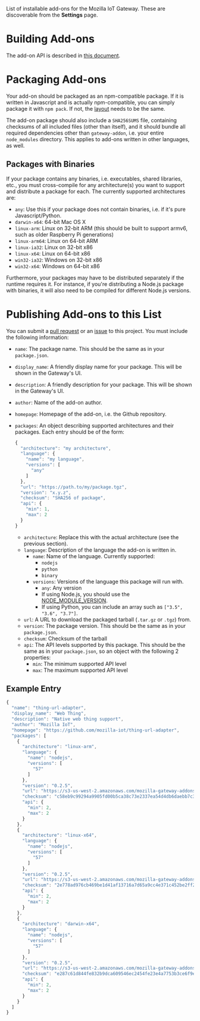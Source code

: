 List of installable add-ons for the Mozilla IoT Gateway. These are discoverable from the **Settings** page.

# Building Add-ons

The add-on API is described in [this document](https://github.com/mozilla-iot/wiki/wiki/Adapter-API).

# Packaging Add-ons

Your add-on should be packaged as an npm-compatible package. If it is written in Javascript and is actually npm-compatible, you can simply package it with `npm pack`. If not, the [layout](https://github.com/mozilla-iot/wiki/wiki/Add-On-System-Design#package-layout) needs to be the same.

The add-on package should also include a `SHA256SUMS` file, containing checksums of all included files (other than itself), and it should bundle all required dependencies other than `gateway-addon`, i.e. your entire `node_modules` directory. This applies to add-ons written in other languages, as well.

## Packages with Binaries

If your package contains any binaries, i.e. executables, shared libraries, etc., you must cross-compile for any architecture(s) you want to support and distribute a package for each. The currently supported architectures are:

* `any`: Use this if your package does not contain binaries, i.e. if it's pure Javascript/Python.
* `darwin-x64`: 64-bit Mac OS X
* `linux-arm`: Linux on 32-bit ARM (this should be built to support armv6, such as older Raspberry Pi generations)
* `linux-arm64`: Linux on 64-bit ARM
* `linux-ia32`: Linux on 32-bit x86
* `linux-x64`: Linux on 64-bit x86
* `win32-ia32`: Windows on 32-bit x86
* `win32-x64`: Windows on 64-bit x86

Furthermore, your packages may have to be distributed separately if the runtime requires it. For instance, if you're distributing a Node.js package with binaries, it will also need to be compiled for different Node.js versions.

# Publishing Add-ons to this List

You can submit a [pull request](https://github.com/mozilla-iot/addon-list/pulls) or an [issue](https://github.com/mozilla-iot/addon-list/issues) to this project. You must include the following information:

* `name`: The package name. This should be the same as in your `package.json`.
* `display_name`: A friendly display name for your package. This will be shown in the Gateway's UI.
* `description`: A friendly description for your package. This will be shown in the Gateway's UI.
* `author`: Name of the add-on author.
* `homepage`: Homepage of the add-on, i.e. the Github repository.
* `packages`: An object describing supported architectures and their packages. Each entry should be of the form:

    ```javascript
    {
      "architecture": "my architecture",
      "language": {
        "name": "my language",
        "versions": [
          "any"
        ]
      },
      "url": "https://path.to/my/package.tgz",
      "version": "x.y.z",
      "checksum": "SHA256 of package",
      "api": {
        "min": 1,
        "max": 2
      }
    }
    ```

  * `architecture`: Replace this with the actual architecture (see the previous section).
  * `language`: Description of the language the add-on is written in.
    * `name`: Name of the language. Currently supported:
      * `nodejs`
      * `python`
      * `binary`
    * `versions`: Versions of the language this package will run with.
      * `any`: Any version
      * If using Node.js, you should use the [NODE_MODULE_VERSION](https://nodejs.org/en/download/releases/).
      * If using Python, you can include an array such as `["3.5", "3.6", "3.7"]`.
  * `url`: A URL to download the packaged tarball (`.tar.gz` or `.tgz`) from.
  * `version`: The package version. This should be the same as in your `package.json`.
  * `checksum`: Checksum of the tarball
  * `api`: The API levels supported by this package. This should be the same as in your `package.json`, so an object with the following 2 properties:
    * `min`: The minimum supported API level
    * `max`: The maximum supported API level

## Example Entry

```javascript
{
  "name": "thing-url-adapter",
  "display_name": "Web Thing",
  "description": "Native web thing support",
  "author": "Mozilla IoT",
  "homepage": "https://github.com/mozilla-iot/thing-url-adapter",
  "packages": [
    {
      "architecture": "linux-arm",
      "language": {
        "name": "nodejs",
        "versions": [
          "57"
        ]
      },
      "version": "0.2.5",
      "url": "https://s3-us-west-2.amazonaws.com/mozilla-gateway-addons/thing-url-adapter-0.2.5-linux-arm-v8.tgz",
      "checksum": "c58eb9c99294a9905fd00b5ca38c73e2337ea54d4db6daebb7c3b0eb64df5b92",
      "api": {
        "min": 2,
        "max": 2
      }
    },
    {
      "architecture": "linux-x64",
      "language": {
        "name": "nodejs",
        "versions": [
          "57"
        ]
      },
      "version": "0.2.5",
      "url": "https://s3-us-west-2.amazonaws.com/mozilla-gateway-addons/thing-url-adapter-0.2.5-linux-x64-v8.tgz",
      "checksum": "2e778ad976cb469be1d41af13716a7d65a9cc4e371c452be2ff2da4ed932941c",
      "api": {
        "min": 2,
        "max": 2
      }
    },
    {
      "architecture": "darwin-x64",
      "language": {
        "name": "nodejs",
        "versions": [
          "57"
        ]
      },
      "version": "0.2.5",
      "url": "https://s3-us-west-2.amazonaws.com/mozilla-gateway-addons/thing-url-adapter-0.2.5-darwin-x64-v8.tgz",
      "checksum": "e287c61d844fe832b9dca609546ec2454fe23e4a7753b3ce6f9ee53332fdf53f",
      "api": {
        "min": 2,
        "max": 2
      }
    }
  ]
}
```
